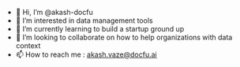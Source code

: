 - 👋 Hi, I’m @akash-docfu
- 👀 I’m interested in data management tools
- 🌱 I’m currently learning to build a startup ground up
- 💞️ I’m looking to collaborate on how to help organizations with data context
- 📫 How to reach me : akash.vaze@docfu.ai


<!---
akash-docfu/akash-docfu is a ✨ special ✨ repository because its `README.md` (this file) appears on your GitHub profile.
You can click the Preview link to take a look at your changes.
--->
